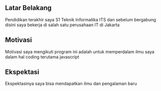 [//]: # (Ceritakan sedikit tentang latar belakangmu seperti pendidikan terakhir atau pekerjaan sebelumnya)
## Latar Belakang
Pendidikan terakhir saya S1 Teknik Informatika ITS dan sebelum bergabung disini saya bekerja di salah satu perusahaan IT di Jakarta

[//]: # (Motivasi apa yang mendorongmu untuk ikut program coding bootcamp di Hacktiv8?)
## Motivasi
Motivasi saya mengikuti program ini adalah untuk memperdalam ilmu saya dalam hal coding terutama javascript

[//]: # (Beri tahu kami, apa yang ingin kamu dapatkan di Hacktiv8 dan apa yang ingin kamu capai setelah lulus dari sini?)
## Ekspektasi
Ekspektasinya saya bisa mendapatkan ilmu dan pengalaman baru

[//]: # (Apakah ada hal lain yang ingin disampaikan? Bila ada, kamu bebas untuk menuliskannya)
